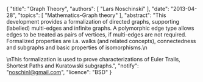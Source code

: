 {
    "title": "Graph Theory",
    "authors": [
        "Lars Noschinski"
    ],
    "date": "2013-04-28",
    "topics": [
        "Mathematics-Graph theory"
    ],
    "abstract": "This development provides a formalization of directed graphs, supporting (labelled) multi-edges and infinite graphs. A polymorphic edge type allows edges to be treated as pairs of vertices, if multi-edges are not required. Formalized properties are i.a. walks (and related concepts), connectedness and subgraphs and basic properties of isomorphisms.\n<p>\nThis formalization is used to prove characterizations of Euler Trails, Shortest Paths and Kuratowski subgraphs.",
    "notify": "noschinl@gmail.com",
    "licence": "BSD"
}
